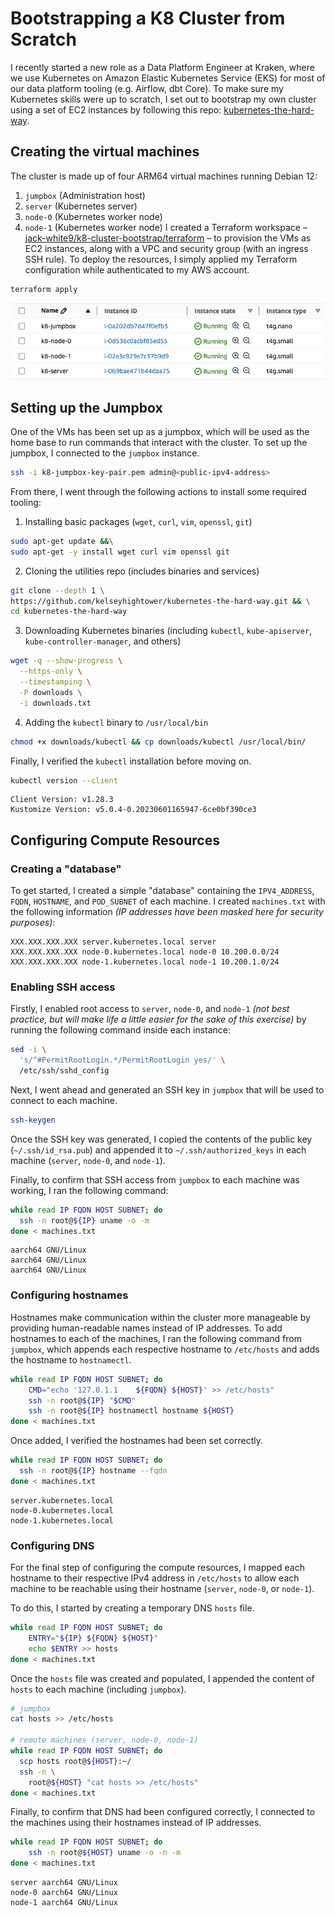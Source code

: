 # Bootstrapping a K8 Cluster from Scratch

I recently started a new role as a Data Platform Engineer at Kraken, where we use Kubernetes on Amazon Elastic Kubernetes Service (EKS) for most of our data platform tooling (e.g. Airflow, dbt Core). To make sure my Kubernetes skills were up to scratch, I set out to bootstrap my own cluster using a set of EC2 instances by following this repo: [kubernetes-the-hard-way](https://github.com/kelseyhightower/kubernetes-the-hard-way/tree/master).

## Creating the virtual machines

The cluster is made up of four ARM64 virtual machines running Debian 12:
1. `jumpbox` (Administration host)
2. `server` (Kubernetes server)
3. `node-0` (Kubernetes worker node)
4. `node-1` (Kubernetes worker node)
 I created a Terraform workspace – [jack-white9/k8-cluster-bootstrap/terraform](https://github.com/jack-white9/k8-cluster-bootstrap/tree/main/terraform) – to provision the VMs as EC2 instances, along with a VPC and security group (with an ingress SSH rule). To deploy the resources, I simply applied my Terraform configuration while authenticated to my AWS account.
```bash
terraform apply
```

![list of ec2 instances](./images/instances.png)

## Setting up the Jumpbox

One of the VMs has been set up as a jumpbox, which will be used as the home base to run commands that interact with the cluster. To set up the jumpbox, I connected to the `jumpbox` instance.
```bash
ssh -i k8-jumpbox-key-pair.pem admin@<public-ipv4-address>
```

From there, I went through the following actions to install some required tooling:
1. Installing basic packages (`wget`, `curl`, `vim`, `openssl`, `git`)
```bash
sudo apt-get update &&\
sudo apt-get -y install wget curl vim openssl git
```
2. Cloning the utilities repo (includes binaries and services)
```bash
git clone --depth 1 \
https://github.com/kelseyhightower/kubernetes-the-hard-way.git && \
cd kubernetes-the-hard-way
```
3. Downloading Kubernetes binaries (including `kubectl`, `kube-apiserver`, `kube-controller-manager`, and others)
```bash
wget -q --show-progress \
  --https-only \
  --timestamping \
  -P downloads \
  -i downloads.txt
```
4. Adding the `kubectl` binary to `/usr/local/bin`
```bash
chmod +x downloads/kubectl && cp downloads/kubectl /usr/local/bin/
```

Finally, I verified the `kubectl` installation before moving on.
```bash
kubectl version --client
```

```
Client Version: v1.28.3
Kustomize Version: v5.0.4-0.20230601165947-6ce0bf390ce3
```

## Configuring Compute Resources

### Creating a "database"

To get started, I created a simple "database" containing the `IPV4_ADDRESS`, `FQDN`, `HOSTNAME`, and `POD_SUBNET` of each machine. I created `machines.txt` with the following information *(IP addresses have been masked here for security purposes)*:
```
XXX.XXX.XXX.XXX server.kubernetes.local server  
XXX.XXX.XXX.XXX node-0.kubernetes.local node-0 10.200.0.0/24
XXX.XXX.XXX.XXX node-1.kubernetes.local node-1 10.200.1.0/24
```

### Enabling SSH access

Firstly, I enabled root access to `server`, `node-0`, and `node-1` *(not best practice, but will make life a little easier for the sake of this exercise)* by running the following command inside each instance:
```bash
sed -i \
  's/^#PermitRootLogin.*/PermitRootLogin yes/' \
  /etc/ssh/sshd_config
```

Next, I went ahead and generated an SSH key in `jumpbox` that will be used to connect to each machine.
```bash
ssh-keygen
```

Once the SSH key was generated, I copied the contents of the public key (`~/.ssh/id_rsa.pub`) and appended it to `~/.ssh/authorized_keys` in each machine (`server`, `node-0`, and `node-1`).

Finally, to confirm that SSH access from `jumpbox` to each machine was working, I ran the following command:
```bash
while read IP FQDN HOST SUBNET; do 
  ssh -n root@${IP} uname -o -m
done < machines.txt
```

```
aarch64 GNU/Linux
aarch64 GNU/Linux
aarch64 GNU/Linux
```

### Configuring hostnames

Hostnames make communication within the cluster more manageable by providing human-readable names instead of IP addresses. To add hostnames to each of the machines, I ran the following command from `jumpbox`, which appends each respective hostname to `/etc/hosts` and adds the hostname to `hostnamectl`.
```bash
while read IP FQDN HOST SUBNET; do
    CMD="echo '127.0.1.1	${FQDN} ${HOST}' >> /etc/hosts"
    ssh -n root@${IP} "$CMD"
    ssh -n root@${IP} hostnamectl hostname ${HOST}
done < machines.txt
```

Once added, I verified the hostnames had been set correctly.
```bash
while read IP FQDN HOST SUBNET; do
  ssh -n root@${IP} hostname --fqdn
done < machines.txt
```

```
server.kubernetes.local
node-0.kubernetes.local
node-1.kubernetes.local
```

### Configuring DNS

For the final step of configuring the compute resources, I mapped each hostname to their respective IPv4 address in `/etc/hosts` to allow each machine to be reachable using their hostname (`server`, `node-0`, or `node-1`).

To do this, I started by creating a temporary DNS `hosts` file.
```bash
while read IP FQDN HOST SUBNET; do
    ENTRY="${IP} ${FQDN} ${HOST}"
    echo $ENTRY >> hosts
done < machines.txt
```

 Once the `hosts` file was created and populated, I appended the content of `hosts` to each machine (including `jumpbox`).
```bash
# jumpbox
cat hosts >> /etc/hosts

# remote machines (server, node-0, node-1)
while read IP FQDN HOST SUBNET; do
  scp hosts root@${HOST}:~/
  ssh -n \
    root@${HOST} "cat hosts >> /etc/hosts"
done < machines.txt
```

Finally, to confirm that DNS had been configured correctly, I connected to the machines using their hostnames instead of IP addresses.

```bash
while read IP FQDN HOST SUBNET; do
	ssh -n root@${HOST} uname -o -n -m
done < machines.txt
```

```
server aarch64 GNU/Linux
node-0 aarch64 GNU/Linux
node-1 aarch64 GNU/Linux
```

